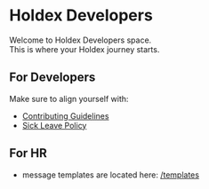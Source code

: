 # Holdex Developers
Welcome to Holdex Developers space.  
This is where your Holdex journey starts.

## For Developers

Make sure to align yourself with:
- [Contributing Guidelines](./.github/CONTRIBUTING.md)
- [Sick Leave Policy](./.github/LEAVE_POLICY.md)

## For HR
- message templates are located here: [/templates](./templates)
